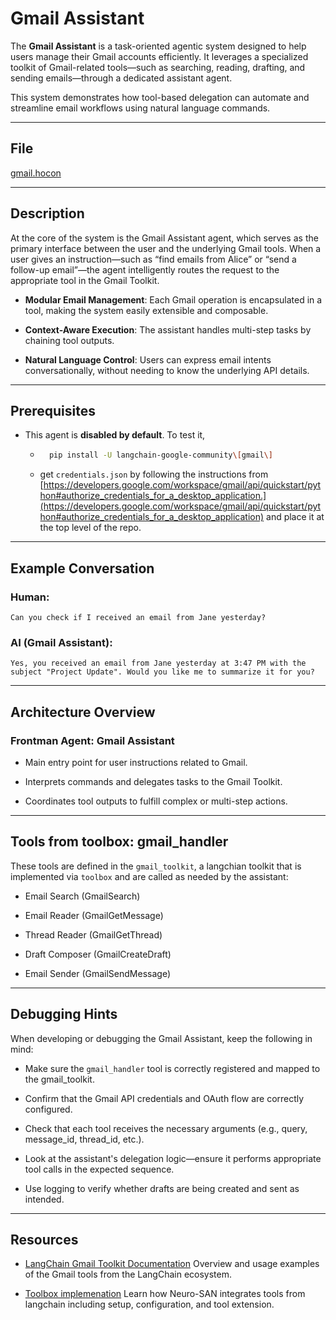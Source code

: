 # Gmail Assistant

The **Gmail Assistant** is a task-oriented agentic system designed to help users manage their Gmail accounts efficiently. It leverages a specialized toolkit of Gmail-related tools—such as searching, reading, drafting, and sending emails—through a dedicated assistant agent.

This system demonstrates how tool-based delegation can automate and streamline email workflows using natural language commands.

---

## File

[gmail.hocon](../../registries/gmail.hocon)

---

## Description

At the core of the system is the Gmail Assistant agent, which serves as the primary interface between the user and the underlying Gmail tools. When a user gives an instruction—such as “find emails from Alice” or “send a follow-up email”—the agent intelligently routes the request to the appropriate tool in the Gmail Toolkit.

- **Modular Email Management**: Each Gmail operation is encapsulated in a tool, making the system easily extensible and composable.

- **Context-Aware Execution**: The assistant handles multi-step tasks by chaining tool outputs.

- **Natural Language Control**: Users can express email intents conversationally, without needing to know the underlying API details.

---

## Prerequisites

- This agent is **disabled by default**. To test it,
    - ```bash
        pip install -U langchain-google-community\[gmail\]
        ```
    - get `credentials.json` by following the instructions from [https://developers.google.com/workspace/gmail/api/quickstart/python#authorize_credentials_for_a_desktop_application.](https://developers.google.com/workspace/gmail/api/quickstart/python#authorize_credentials_for_a_desktop_application) and place it at the top level of the repo.
  
---

## Example Conversation

### Human:
```
Can you check if I received an email from Jane yesterday?
```

### AI (Gmail Assistant):
```
Yes, you received an email from Jane yesterday at 3:47 PM with the subject "Project Update". Would you like me to summarize it for you?
```

---

## Architecture Overview

### Frontman Agent: Gmail Assistant

- Main entry point for user instructions related to Gmail.

- Interprets commands and delegates tasks to the Gmail Toolkit.

- Coordinates tool outputs to fulfill complex or multi-step actions.

---

## Tools from toolbox: gmail_handler

These tools are defined in the `gmail_toolkit`, a langchian toolkit that is implemented via `toolbox` and are called as needed by the assistant:

- Email Search (GmailSearch)

- Email Reader (GmailGetMessage)

- Thread Reader (GmailGetThread)

- Draft Composer (GmailCreateDraft)

- Email Sender (GmailSendMessage)

---

## Debugging Hints

When developing or debugging the Gmail Assistant, keep the following in mind:

- Make sure the `gmail_handler` tool is correctly registered and mapped to the gmail_toolkit.

- Confirm that the Gmail API credentials and OAuth flow are correctly configured.

- Check that each tool receives the necessary arguments (e.g., query, message_id, thread_id, etc.).

- Look at the assistant's delegation logic—ensure it performs appropriate tool calls in the expected sequence.

- Use logging to verify whether drafts are being created and sent as intended.

---

## Resources
- [LangChain Gmail Toolkit Documentation](https://python.langchain.com/docs/integrations/tools/gmail/)
Overview and usage examples of the Gmail tools from the LangChain ecosystem.

- [Toolbox implemenation](https://github.com/cognizant-ai-lab/neuro-san-studio/blob/main/docs/user_guide.md#toolbox)
Learn how Neuro-SAN integrates tools from langchain including setup, configuration, and tool extension.